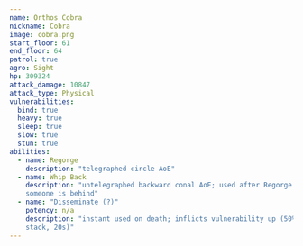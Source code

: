 ```yaml
---
name: Orthos Cobra
nickname: Cobra
image: cobra.png
start_floor: 61
end_floor: 64
patrol: true
agro: Sight
hp: 309324
attack_damage: 10847
attack_type: Physical
vulnerabilities:
  bind: true
  heavy: true
  sleep: true
  slow: true
  stun: true
abilities:
  - name: Regorge
    description: "telegraphed circle AoE"
  - name: Whip Back
    description: "untelegraphed backward conal AoE; used after Regorge if
    someone is behind"
  - name: "Disseminate (?)"
    potency: n/a
    description: "instant used on death; inflicts vulnerability up (50% per
    stack, 20s)"
---
```

